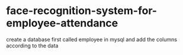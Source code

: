 # face-recognition-system-for-employee-attendance
create a database first called employee in mysql and add the columns according to the data
